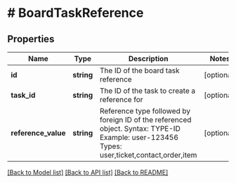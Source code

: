 # # BoardTaskReference

## Properties

Name | Type | Description | Notes
------------ | ------------- | ------------- | -------------
**id** | **string** | The ID of the board task reference | [optional] 
**task_id** | **string** | The ID of the task to create a reference for | [optional] 
**reference_value** | **string** | Reference type followed by foreign ID of the referenced object. Syntax: TYPE-ID Example: user-123456 Types: user,ticket,contact,order,item | [optional] 

[[Back to Model list]](../../README.md#documentation-for-models) [[Back to API list]](../../README.md#documentation-for-api-endpoints) [[Back to README]](../../README.md)


